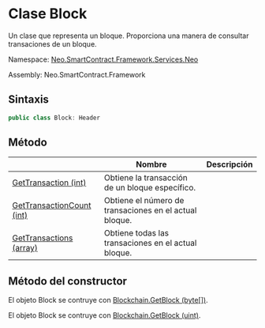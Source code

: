 # Clase Block

Un clase que representa un bloque. Proporciona una manera de consultar transaciones de un bloque.

Namespace: [Neo.SmartContract.Framework.Services.Neo](../neo.md)

Assembly: Neo.SmartContract.Framework

## Sintaxis

```c#
public class Block: Header
```

## Método

| | Nombre | Descripción |
| ---------------------------------------- | ---------------------------------------- | ------------ |
[GetTransaction (int)](Block/GetTransaction.md) | Obtiene la transacción de un bloque específico.|
[GetTransactionCount (int)](Block/GetTransactionCount.md) | Obtiene el número de transaciones en el actual bloque. |
[GetTransactions (array)](Block/GetTransactions.md) | Obtiene todas las transaciones en el actual bloque. |

## Método del constructor

El objeto Block se contruye con [Blockchain.GetBlock (byte[])](Blockchain/GetBlock.md).

El objeto Block se contruye con  [Blockchain.GetBlock (uint)](Blockchain/GetBlock2.md).
